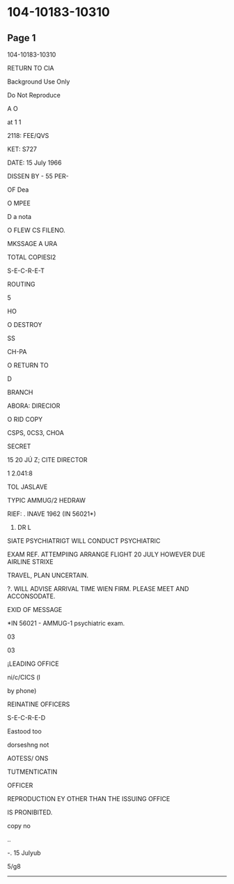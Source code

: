 # 104-10183-10310

## Page 1

104-10183-10310

RETURN TO CIA

Background Use Only

Do Not Reproduce

A O

at 1 1

2118: FEE/QVS

KET: S727

DATE: 15 July 1966

DISSEN BY - 55 PER-

OF Dea

O MPEE

D a nota

O FLEW CS FILENO.

MKSSAGE A URA

TOTAL COPIESI2

S-E-C-R-E-T

ROUTING

5

HO

O DESTROY

SS

CH-PA

O RETURN TO

D

BRANCH

ABORA: DIRECIOR

O RID COPY

CSPS, 0CS3, CHOA

SECRET

15 20 JÚ Z; CITE DIRECTOR

1 2.041:8

TOL JASLAVE

TYPIC AMMUG/2 HEDRAW

RIEF: . INAVE 1962 (IN 56021*)

1. DR L

SIATE PSYCHIATRIGT WILL CONDUCT PSYCHIATRIC

EXAM REF. ATTEMPIING ARRANGE FLIGHT 20 JULY HOWEVER DUE AIRLINE STRIXE

TRAVEL, PLAN UNCERTAIN.

?. WILL ADVISE ARRIVAL TIME WIEN FIRM. PLEASE MEET AND ACCONSODATE.

EXID OF MESSAGE

*IN 56021 - AMMUG-1 psychiatric exam.

03

03

¡LEADING OFFICE

ni/c/CICS (l

by phone)

REINATINE OFFICERS

S-E-C-R-E-D

Eastood too

dorseshng not

AOTESS/ ONS

TUTMENTICATIN

OFFICER

REPRODUCTION EY OTHER THAN THE ISSUING OFFICE

IS PRONIBITED.

copy no

..

-. 15 Julyub

5/g8

---


